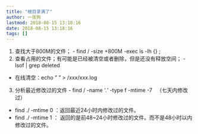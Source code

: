```yaml
---
title: "根目录满了"
author: 一张狗
lastmod: 2018-08-15 13:18:16
date: 2018-08-15 13:18:16
tags: []
---
```



1. 查找大于800M的文件； - find / -size +800M -exec ls -lh {} \;
2. 查看占用的文件；有可能是已经被清空或者删除，但是还没有释放空间； - lsof | grep deleted
- 在线清空：echo ” ” > /xxx/xxx.log
3. 分析最近修改过的文件 - find / -name ‘*.*’ -type f -mtime -7   （七天内修改过）
- find ./ -mtime 0 ：返回最近24小时内修改过的文件。
- find ./ -mtime 1 ： 返回的是前48~24小时修改过的文件。而不是48小时以内修改过的文件。


